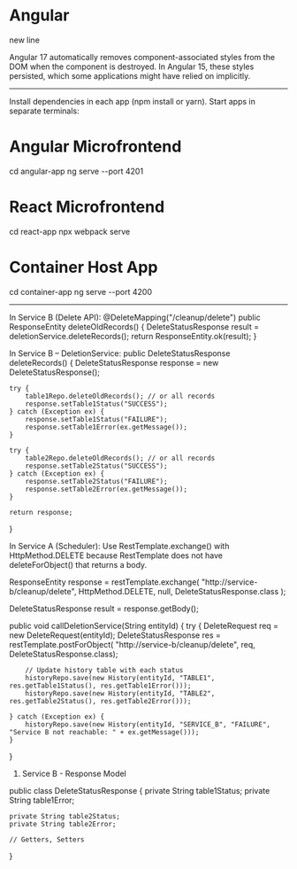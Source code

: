 # Angular
new line

 Angular 17 automatically removes component-associated styles from the DOM when the component is destroyed. In Angular 15, these styles persisted, which some applications might have relied on implicitly.

**************************************************************************
Install dependencies in each app (npm install or yarn).
Start apps in separate terminals:
# Angular Microfrontend
cd angular-app
ng serve --port 4201

# React Microfrontend
cd react-app
npx webpack serve

# Container Host App
cd container-app
ng serve --port 4200


******************************************************************************
In Service B (Delete API):
@DeleteMapping("/cleanup/delete")
public ResponseEntity<DeleteStatusResponse> deleteOldRecords() {
    DeleteStatusResponse result = deletionService.deleteRecords();
    return ResponseEntity.ok(result);
}

In Service B – DeletionService:
public DeleteStatusResponse deleteRecords() {
    DeleteStatusResponse response = new DeleteStatusResponse();

    try {
        table1Repo.deleteOldRecords(); // or all records
        response.setTable1Status("SUCCESS");
    } catch (Exception ex) {
        response.setTable1Status("FAILURE");
        response.setTable1Error(ex.getMessage());
    }

    try {
        table2Repo.deleteOldRecords(); // or all records
        response.setTable2Status("SUCCESS");
    } catch (Exception ex) {
        response.setTable2Status("FAILURE");
        response.setTable2Error(ex.getMessage());
    }

    return response;
}

In Service A (Scheduler):
Use RestTemplate.exchange() with HttpMethod.DELETE because RestTemplate does not have deleteForObject() that returns a body.

ResponseEntity<DeleteStatusResponse> response = restTemplate.exchange(
    "http://service-b/cleanup/delete",
    HttpMethod.DELETE,
    null,
    DeleteStatusResponse.class
);

DeleteStatusResponse result = response.getBody();

public void callDeletionService(String entityId) {
    try {
        DeleteRequest req = new DeleteRequest(entityId);
        DeleteStatusResponse res = restTemplate.postForObject(
            "http://service-b/cleanup/delete", req, DeleteStatusResponse.class);

        // Update history table with each status
        historyRepo.save(new History(entityId, "TABLE1", res.getTable1Status(), res.getTable1Error()));
        historyRepo.save(new History(entityId, "TABLE2", res.getTable2Status(), res.getTable2Error()));

    } catch (Exception ex) {
        historyRepo.save(new History(entityId, "SERVICE_B", "FAILURE", "Service B not reachable: " + ex.getMessage()));
    }
}

1. Service B - Response Model

public class DeleteStatusResponse {
    private String table1Status;
    private String table1Error;

    private String table2Status;
    private String table2Error;

    // Getters, Setters
}

